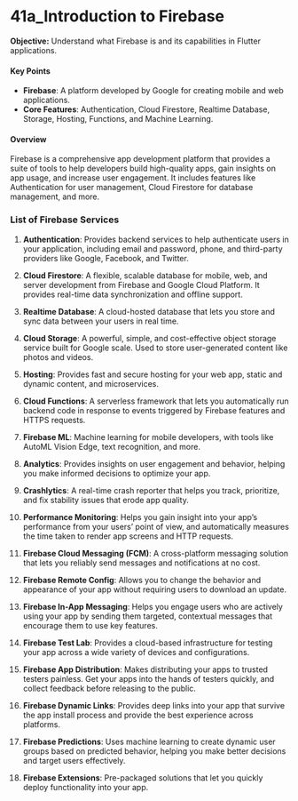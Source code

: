 # 41a_Introduction to Firebase

**Objective:** Understand what Firebase is and its capabilities in Flutter applications.

#### Key Points

- **Firebase**: A platform developed by Google for creating mobile and web applications.
- **Core Features**: Authentication, Cloud Firestore, Realtime Database, Storage, Hosting, Functions, and Machine Learning.

#### Overview

Firebase is a comprehensive app development platform that provides a suite of tools to help developers build high-quality apps, gain insights on app usage, and increase user engagement. It includes features like Authentication for user management, Cloud Firestore for database management, and more.

### List of Firebase Services

1. **Authentication**: Provides backend services to help authenticate users in your application, including email and password, phone, and third-party providers like Google, Facebook, and Twitter.

2. **Cloud Firestore**: A flexible, scalable database for mobile, web, and server development from Firebase and Google Cloud Platform. It provides real-time data synchronization and offline support.

3. **Realtime Database**: A cloud-hosted database that lets you store and sync data between your users in real time.

4. **Cloud Storage**: A powerful, simple, and cost-effective object storage service built for Google scale. Used to store user-generated content like photos and videos.

5. **Hosting**: Provides fast and secure hosting for your web app, static and dynamic content, and microservices.

6. **Cloud Functions**: A serverless framework that lets you automatically run backend code in response to events triggered by Firebase features and HTTPS requests.

7. **Firebase ML**: Machine learning for mobile developers, with tools like AutoML Vision Edge, text recognition, and more.

8. **Analytics**: Provides insights on user engagement and behavior, helping you make informed decisions to optimize your app.

9. **Crashlytics**: A real-time crash reporter that helps you track, prioritize, and fix stability issues that erode app quality.

10. **Performance Monitoring**: Helps you gain insight into your app’s performance from your users’ point of view, and automatically measures the time taken to render app screens and HTTP requests.

11. **Firebase Cloud Messaging (FCM)**: A cross-platform messaging solution that lets you reliably send messages and notifications at no cost.

12. **Firebase Remote Config**: Allows you to change the behavior and appearance of your app without requiring users to download an update.

13. **Firebase In-App Messaging**: Helps you engage users who are actively using your app by sending them targeted, contextual messages that encourage them to use key features.

14. **Firebase Test Lab**: Provides a cloud-based infrastructure for testing your app across a wide variety of devices and configurations.

15. **Firebase App Distribution**: Makes distributing your apps to trusted testers painless. Get your apps into the hands of testers quickly, and collect feedback before releasing to the public.

16. **Firebase Dynamic Links**: Provides deep links into your app that survive the app install process and provide the best experience across platforms.

17. **Firebase Predictions**: Uses machine learning to create dynamic user groups based on predicted behavior, helping you make better decisions and target users effectively.

18. **Firebase Extensions**: Pre-packaged solutions that let you quickly deploy functionality into your app.
